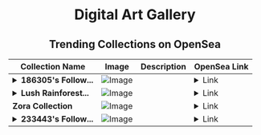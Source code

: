 <div align="center">

# Digital Art Gallery

## Trending Collections on OpenSea

| Collection Name                       | Image                                                                                     | Description                       | OpenSea Link                                                                                          |
|---------------------------------------|-------------------------------------------------------------------------------------------|-----------------------------------|--------------------------------------------------------------------------------------------------------|
| **<details><summary>186305's Follow...</summary>186305's Follower</details>** | ![Image](https://i.seadn.io/s/raw/files/19f9f090920392cc3650cbdf4361755b.png?w=500&auto=format?w=200&auto=format) |  | <details><summary>Link</summary>[186305's Follower](https://opensea.io/collection/186305-s-follower)</details> |
| **<details><summary>Lush Rainforest...</summary>Lush Rainforests</details>** | ![Image](https://i.seadn.io/s/raw/files/94f6896eddf1dcf7ff53678391818e9d.webp?w=500&auto=format?w=200&auto=format) |  | <details><summary>Link</summary>[Lush Rainforests](https://opensea.io/collection/lush-rainforests)</details> |
| **Zora Collection** | ![Image](https://i.seadn.io/s/raw/files/5dcc3ab6d83689828096b680af9bf832.png?w=500&auto=format?w=200&auto=format) |  | <details><summary>Link</summary>[Zora Collection](https://opensea.io/collection/zora-collection-93)</details> |
| **<details><summary>233443's Follow...</summary>233443's Follower</details>** | ![Image](https://i.seadn.io/s/raw/files/19f9f090920392cc3650cbdf4361755b.png?w=500&auto=format?w=200&auto=format) |  | <details><summary>Link</summary>[233443's Follower](https://opensea.io/collection/233443-s-follower)</details> |

</div>